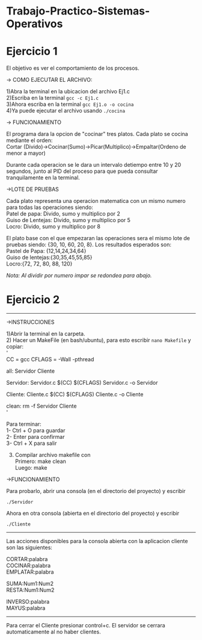 # Trabajo-Practico-Sistemas-Operativos  
  
# Ejercicio 1  
  
El objetivo es ver el comportamiento de los procesos.   
  
-> COMO EJECUTAR EL ARCHIVO:  
  
  1)Abra la terminal en la ubicacion del archivo Ej1.c  
  2)Escriba en la terminal `gcc -c Ej1.c`  
  3)Ahora escriba en la terminal `gcc Ej1.o -o cocina`  
  4)Ya puede ejecutar el archivo usando `./cocina`  
  
-> FUNCIONAMIENTO  
  
El programa dara la opcion de "cocinar" tres platos. Cada plato se cocina mediante el orden:   
  Cortar (Divido)->Cocinar(Sumo)->Picar(Multiplico)->Empaltar(Ordeno de menor a mayor)    
  
Durante cada operacion se le dara un intervalo detiempo entre 10 y 20 segundos, junto al PID del proceso para que pueda consultar tranquilamente en la terminal.   
  
->LOTE DE PRUEBAS  
  
Cada plato representa una operacion matematica con un mismo numero para todas las operaciones siendo:  
Patel de papa: Divido, sumo y multiplico por 2  
Guiso de Lentejas: Divido, sumo y multiplico por 5  
Locro: Divido, sumo y multiplico por 8  

El plato base con el que empezaran las operaciones sera el mismo lote de pruebas siendo: {30, 10, 60, 20, 8}. Los resultados esperados son:  
Pastel de Papa: {12,14,24,34,64}  
Guiso de lentejas:{30,35,45,55,85}  
Locro:{72, 72, 80, 88, 120}  
  
*Nota: Al dividir por numero impar se redondea para abajo.*   
  
# Ejercicio 2  
  
-------------------------------------------------  
->INSTRUCCIONES  
  
1)Abrir la terminal en la carpeta.  
2) Hacer un MakeFile (en bash/ubuntu), para esto escribir `nano Makefile` y copiar:  
'  
CC = gcc
CFLAGS = -Wall -pthread

all: Servidor Cliente

Servidor: Servidor.c
        $(CC) $(CFLAGS) Servidor.c -o Servidor
  
Cliente: Cliente.c
        $(CC) $(CFLAGS) Cliente.c -o Cliente

clean:
        rm -f Servidor Cliente  
'

Para terminar:  
1- Ctrl + O para guardar  
2- Enter para confirmar  
3- Ctrl + X para salir  
  
3) Compilar archivo makefile con  
Primero:   make clean  
Luego: 	   make  
  
->FUNCIONAMIENTO  
  
Para probarlo, abrir una consola (en el directorio del proyecto) y escribir  
  
`./Servidor`  
  
Ahora en otra consola (abierta en el directorio del proyecto) y escribir  
  
`./Cliente`  
  
------------------------------------------------  
Las acciones disponibles para la consola abierta con la aplicacion cliente son las siguientes:  
  
CORTAR:palabra  
COCINAR:palabra  
EMPLATAR:palabra  
  
SUMA:Num1:Num2  
RESTA:Num1:Num2  
  
INVERSO:palabra  
MAYUS:palabra  
  
-----------------------------------------------------------  
Para cerrar el Cliente presionar control+c. El servidor se cerrara automaticamente al no haber clientes.  
